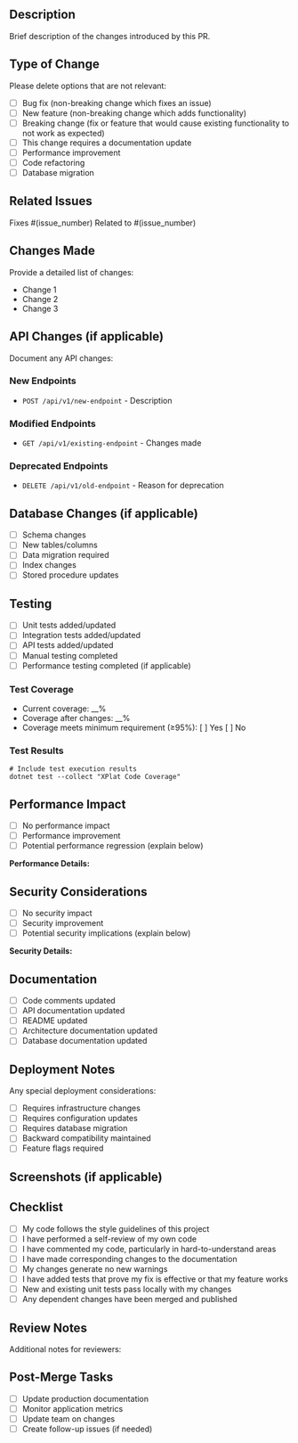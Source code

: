 ## Description
Brief description of the changes introduced by this PR.

## Type of Change
Please delete options that are not relevant:

- [ ] Bug fix (non-breaking change which fixes an issue)
- [ ] New feature (non-breaking change which adds functionality)
- [ ] Breaking change (fix or feature that would cause existing functionality to not work as expected)
- [ ] This change requires a documentation update
- [ ] Performance improvement
- [ ] Code refactoring
- [ ] Database migration

## Related Issues
Fixes #(issue_number)
Related to #(issue_number)

## Changes Made
Provide a detailed list of changes:

- Change 1
- Change 2
- Change 3

## API Changes (if applicable)
Document any API changes:

### New Endpoints
- `POST /api/v1/new-endpoint` - Description

### Modified Endpoints
- `GET /api/v1/existing-endpoint` - Changes made

### Deprecated Endpoints
- `DELETE /api/v1/old-endpoint` - Reason for deprecation

## Database Changes (if applicable)
- [ ] Schema changes
- [ ] New tables/columns
- [ ] Data migration required
- [ ] Index changes
- [ ] Stored procedure updates

## Testing
- [ ] Unit tests added/updated
- [ ] Integration tests added/updated
- [ ] API tests added/updated
- [ ] Manual testing completed
- [ ] Performance testing completed (if applicable)

### Test Coverage
- Current coverage: __%
- Coverage after changes: __%
- Coverage meets minimum requirement (≥95%): [ ] Yes [ ] No

### Test Results
```
# Include test execution results
dotnet test --collect "XPlat Code Coverage"
```

## Performance Impact
- [ ] No performance impact
- [ ] Performance improvement
- [ ] Potential performance regression (explain below)

**Performance Details:**
<!-- Describe any performance considerations -->

## Security Considerations
- [ ] No security impact
- [ ] Security improvement
- [ ] Potential security implications (explain below)

**Security Details:**
<!-- Describe any security considerations -->

## Documentation
- [ ] Code comments updated
- [ ] API documentation updated
- [ ] README updated
- [ ] Architecture documentation updated
- [ ] Database documentation updated

## Deployment Notes
Any special deployment considerations:

- [ ] Requires infrastructure changes
- [ ] Requires configuration updates
- [ ] Requires database migration
- [ ] Backward compatibility maintained
- [ ] Feature flags required

## Screenshots (if applicable)
<!-- Add screenshots for UI changes -->

## Checklist
- [ ] My code follows the style guidelines of this project
- [ ] I have performed a self-review of my own code
- [ ] I have commented my code, particularly in hard-to-understand areas
- [ ] I have made corresponding changes to the documentation
- [ ] My changes generate no new warnings
- [ ] I have added tests that prove my fix is effective or that my feature works
- [ ] New and existing unit tests pass locally with my changes
- [ ] Any dependent changes have been merged and published

## Review Notes
Additional notes for reviewers:

<!-- Add any specific areas you'd like reviewers to focus on -->

## Post-Merge Tasks
- [ ] Update production documentation
- [ ] Monitor application metrics
- [ ] Update team on changes
- [ ] Create follow-up issues (if needed)
